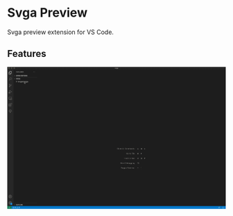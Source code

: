 # Svga Preview

Svga preview extension for VS Code.

## Features

![svga preview](https://raw.githubusercontent.com/Nomeleel/Assets/master/vs_code_extension_collection/markdown/svga-preview/svga_detail.gif)